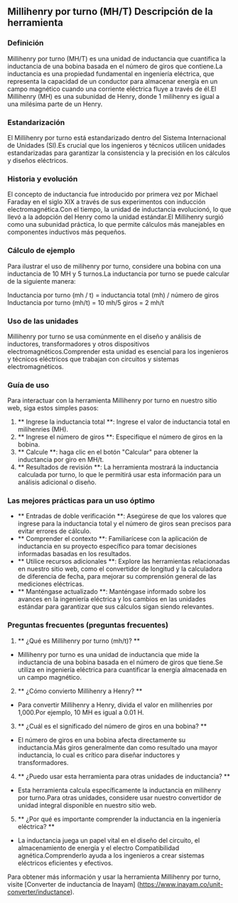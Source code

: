 ## Millihenry por turno (MH/T) Descripción de la herramienta

### Definición
Millihenry por turno (MH/T) es una unidad de inductancia que cuantifica la inductancia de una bobina basada en el número de giros que contiene.La inductancia es una propiedad fundamental en ingeniería eléctrica, que representa la capacidad de un conductor para almacenar energía en un campo magnético cuando una corriente eléctrica fluye a través de él.El Millihenry (MH) es una subunidad de Henry, donde 1 milihenry es igual a una milésima parte de un Henry.

### Estandarización
El Millihenry por turno está estandarizado dentro del Sistema Internacional de Unidades (SI).Es crucial que los ingenieros y técnicos utilicen unidades estandarizadas para garantizar la consistencia y la precisión en los cálculos y diseños eléctricos.

### Historia y evolución
El concepto de inductancia fue introducido por primera vez por Michael Faraday en el siglo XIX a través de sus experimentos con inducción electromagnética.Con el tiempo, la unidad de inductancia evolucionó, lo que llevó a la adopción del Henry como la unidad estándar.El Millihenry surgió como una subunidad práctica, lo que permite cálculos más manejables en componentes inductivos más pequeños.

### Cálculo de ejemplo
Para ilustrar el uso de milihenry por turno, considere una bobina con una inductancia de 10 MH y 5 turnos.La inductancia por turno se puede calcular de la siguiente manera:

Inductancia por turno (mh / t) = inductancia total (mh) / número de giros
Inductancia por turno (mh/t) = 10 mh/5 giros = 2 mh/t

### Uso de las unidades
Millihenry por turno se usa comúnmente en el diseño y análisis de inductores, transformadores y otros dispositivos electromagnéticos.Comprender esta unidad es esencial para los ingenieros y técnicos eléctricos que trabajan con circuitos y sistemas electromagnéticos.

### Guía de uso
Para interactuar con la herramienta Millihenry por turno en nuestro sitio web, siga estos simples pasos:

1. ** Ingrese la inductancia total **: Ingrese el valor de inductancia total en milihenries (MH).
2. ** Ingrese el número de giros **: Especifique el número de giros en la bobina.
3. ** Calcule **: haga clic en el botón "Calcular" para obtener la inductancia por giro en MH/t.
4. ** Resultados de revisión **: La herramienta mostrará la inductancia calculada por turno, lo que le permitirá usar esta información para un análisis adicional o diseño.

### Las mejores prácticas para un uso óptimo
- ** Entradas de doble verificación **: Asegúrese de que los valores que ingrese para la inductancia total y el número de giros sean precisos para evitar errores de cálculo.
- ** Comprender el contexto **: Familiarícese con la aplicación de inductancia en su proyecto específico para tomar decisiones informadas basadas en los resultados.
- ** Utilice recursos adicionales **: Explore las herramientas relacionadas en nuestro sitio web, como el convertidor de longitud y la calculadora de diferencia de fecha, para mejorar su comprensión general de las mediciones eléctricas.
- ** Manténgase actualizado **: Manténgase informado sobre los avances en la ingeniería eléctrica y los cambios en las unidades estándar para garantizar que sus cálculos sigan siendo relevantes.

### Preguntas frecuentes (preguntas frecuentes)

1. ** ¿Qué es Millihenry por turno (mh/t)? **
- Millihenry por turno es una unidad de inductancia que mide la inductancia de una bobina basada en el número de giros que tiene.Se utiliza en ingeniería eléctrica para cuantificar la energía almacenada en un campo magnético.

2. ** ¿Cómo convierto Millihenry a Henry? **
- Para convertir Millihenry a Henry, divida el valor en milihenries por 1,000.Por ejemplo, 10 MH es igual a 0.01 H.

3. ** ¿Cuál es el significado del número de giros en una bobina? **
- El número de giros en una bobina afecta directamente su inductancia.Más giros generalmente dan como resultado una mayor inductancia, lo cual es crítico para diseñar inductores y transformadores.

4. ** ¿Puedo usar esta herramienta para otras unidades de inductancia? **
- Esta herramienta calcula específicamente la inductancia en milihenry por turno.Para otras unidades, considere usar nuestro convertidor de unidad integral disponible en nuestro sitio web.

5. ** ¿Por qué es importante comprender la inductancia en la ingeniería eléctrica? **
- La inductancia juega un papel vital en el diseño del circuito, el almacenamiento de energía y el electro Compatibilidad agnética.Comprenderlo ayuda a los ingenieros a crear sistemas eléctricos eficientes y efectivos.

Para obtener más información y usar la herramienta Millihenry por turno, visite [Converter de inductancia de Inayam] (https://www.inayam.co/unit-converter/inductance).